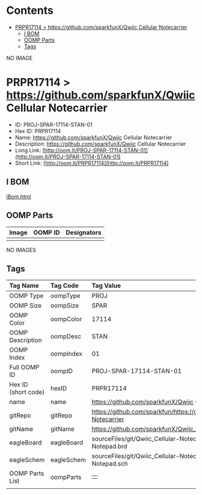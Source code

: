 



Contents
========

* [PRPR17114 > https://github.com/sparkfunX/Qwiic Cellular Notecarrier](#prpr17114--httpsgithubcomsparkfunxqwiic-cellular-notecarrier)
	* [I BOM](#i-bom)
	* [OOMP Parts](#oomp-parts)
	* [Tags](#tags)
  
NO IMAGE  
# PRPR17114 > https://github.com/sparkfunX/Qwiic Cellular Notecarrier

- ID: PROJ-SPAR-17114-STAN-01
- Hex ID: PRPR17114
- Name: https://github.com/sparkfunX/Qwiic Cellular Notecarrier
- Description: https://github.com/sparkfunX/Qwiic Cellular Notecarrier
- Long Link: [http://oom.lt/PROJ-SPAR-17114-STAN-01](http://oom.lt/PROJ-SPAR-17114-STAN-01)
- Short Link: [http://oom.lt/PRPR17114](http://oom.lt/PRPR17114)

## I BOM
  
[iBom.html](https://htmlpreview.github.io/?https://github.com/oomlout/oomlout_OOMP_projects_V2/blob/main/PROJ/SPAR/17114/STAN/01/ibom.html)
## OOMP Parts
  

|Image|OOMP ID|Designators|
| :--- | :--- | :--- |
||||
  
NO IMAGES  
## Tags
  

|Tag Name|Tag Code|Tag Value|
| :--- | :--- | :--- |
|OOMP Type|oompType|PROJ|
|OOMP Size|oompSize|SPAR|
|OOMP Color|oompColor|17114|
|OOMP Description|oompDesc|STAN|
|OOMP Index|oompIndex|01|
|Full OOMP ID|oompID|PROJ-SPAR-17114-STAN-01|
|Hex ID (short code)|hexID|PRPR17114|
|name|name|https://github.com/sparkfunX/Qwiic Cellular Notecarrier|
|gitRepo|gitRepo|https://github.com/sparkfun/https://github.com/sparkfunX/Qwiic_Cellular-Notecarrier|
|gitName|gitName|https://github.com/sparkfunX/Qwiic_Cellular-Notecarrier|
|eagleBoard|eagleBoard|sourceFiles/git/Qwiic_Cellular-Notecarrier/Hardware/Qwiic-Cellular-Notepad.brd|
|eagleSchem|eagleSchem|sourceFiles/git/Qwiic_Cellular-Notecarrier/Hardware/Qwiic-Cellular-Notepad.sch|
|OOMP Parts List|oompParts|<table><tr><td></td></tr></table>|
||||
